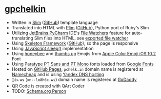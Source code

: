 # [gpchelkin](pchelk.in)
- Written in [Slim](http://slim-lang.com/) ([GitHub](https://github.com/slim-template/slim)) template language
- Translated into HTML with [Plim](http://plim.readthedocs.io) ([GitHub](https://github.com/avanov/Plim)), Python port of Ruby's Slim
- Utilizing [JetBrains PyCharm](https://www.jetbrains.com/pycharm/) IDE's [File Watchers](https://www.jetbrains.com/help/pycharm/2016.3/file-watchers.html) feature for auto-translating Slim files into HTML, see [exported file watcher](filewatchers_slim_export.xml)
- Using [Skeleton Framework](https://skeleton-framework.github.io/) ([GitHub](https://github.com/skeleton-framework/skeleton-framework)), so the page is responsive
- Using [JavaScript sleep()](https://stackoverflow.com/a/39914235/2490759) implementation
- Using [honeybee](http://emojipedia.org/honeybee/) and [thumbs up](http://emojipedia.org/thumbs-up-sign/) Emojis from [Apple Color Emoji iOS 10.2](http://emojipedia.org/apple/ios-10.2/) Font
- Using [Paratype PT Sans and PT Mono](http://www.paratype.com/public/) fonts loaded from [Google Fonts](https://fonts.google.com/)
- Hosted on [GitHub Pages](https://pages.github.com/), `pchelk.in` domain name is registered at [Namecheap](https://www.namecheap.com/) and is using [Yandex DNS hosting](https://yandex.com/support/domain/domain/dns.xml)
 - `🐝👍.ws` (`xn--lo8h6c.ws`) domain name is registered at [GoDaddy](https://❤❤❤.ws/)
- [QR Code](qr.png) is created with [QArt Coder](https://research.swtch.com/qr/draw)
- TODO: [Schema.org Person](https://schema.org/Person)
